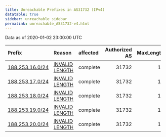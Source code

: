 ```yaml
---
title: Unreachable Prefixes in AS31732 (IPv4)
datatable: true
sidebar: unreachable_sidebar
permalink: unreachable_AS31732-v4.html
---
```


Data as of 2020-01-02 23:00:00 UTC


<div class="datatable-begin"></div>

| Prefix                                                   | Reason                                                                                                    | affected   |   Authorized AS |   MaxLength | Anchor                                         |   unreachable /24s |
|:---------------------------------------------------------|:----------------------------------------------------------------------------------------------------------|:-----------|----------------:|------------:|:-----------------------------------------------|-------------------:|
| [188.253.16.0/24](https://stat.ripe.net/188.253.16.0/24) | [INVALID LENGTH](https://rpki-validator.ripe.net/announcement-preview?asn=AS31732&prefix=188.253.16.0/24) | complete   |           31732 |          19 | [RIPE](unreachable_RIPE_NCC_RPKI_Root-v4.html) |                  1 |
| [188.253.17.0/24](https://stat.ripe.net/188.253.17.0/24) | [INVALID LENGTH](https://rpki-validator.ripe.net/announcement-preview?asn=AS31732&prefix=188.253.17.0/24) | complete   |           31732 |          19 | [RIPE](unreachable_RIPE_NCC_RPKI_Root-v4.html) |                  1 |
| [188.253.18.0/24](https://stat.ripe.net/188.253.18.0/24) | [INVALID LENGTH](https://rpki-validator.ripe.net/announcement-preview?asn=AS31732&prefix=188.253.18.0/24) | complete   |           31732 |          19 | [RIPE](unreachable_RIPE_NCC_RPKI_Root-v4.html) |                  1 |
| [188.253.19.0/24](https://stat.ripe.net/188.253.19.0/24) | [INVALID LENGTH](https://rpki-validator.ripe.net/announcement-preview?asn=AS31732&prefix=188.253.19.0/24) | complete   |           31732 |          19 | [RIPE](unreachable_RIPE_NCC_RPKI_Root-v4.html) |                  1 |
| [188.253.20.0/24](https://stat.ripe.net/188.253.20.0/24) | [INVALID LENGTH](https://rpki-validator.ripe.net/announcement-preview?asn=AS31732&prefix=188.253.20.0/24) | complete   |           31732 |          19 | [RIPE](unreachable_RIPE_NCC_RPKI_Root-v4.html) |                  1 |

<div class="datatable-end"></div>